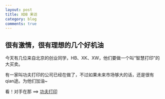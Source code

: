 ```yaml
---
layout: post
title: XDB 来访
category: blog
comments: true
---
```


## 很有激情，很有理想的几个好机油

今天有几位来自北京的创业同学，HB、XK、XW，他们要做一个叫“智慧打印”的大买卖。

有一家叫功夫打印的公司已经在做了，不过如果未来市场够大的话，还是很有qian途。为他们加油~

看！对手在那 ==> [功夫打印](https://36kr.com/p/5145379.html)